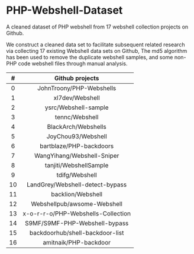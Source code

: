 # PHP-Webshell-Dataset
A cleaned dataset of PHP webshell from 17 webshell collection projects on Github.

We construct a cleaned data set to facilitate subsequent related research via collecting 17 existing Webshell data sets on Github, The md5 algorithm has been used to remove the duplicate webshell samples, and some non-PHP code webshell files through manual analysis.

|  #   |          Github projects           |
| :--: | :--------------------------------: |
|  0   |      JohnTroony/PHP-Webshells      |
|  1   |          xl7dev/Webshell           |
|  2   |        ysrc/Webshell-sample        |
|  3   |           tennc/Webshell           |
|  4   |        BlackArch/Webshells         |
|  5   |         JoyChou93/Webshell         |
|  6   |      bartblaze/PHP-backdoors       |
|  7   |     WangYihang/Webshell-Sniper     |
|  8   |       tanjiti/WebshellSample       |
|  9   |           tdifg/Webshell           |
|  10  |  LandGrey/Webshell-detect-bypass   |
|  11  |         backlion/Webshell          |
|  12  |    Webshellpub/awsome-Webshell     |
|  13  | x-o-r-r-o/PHP-Webshells-Collection |
|  14  |   S9MF/S9MF-PHP-Webshell-bypass    |
|  15  |  backdoorhub/shell-backdoor-list   |
|  16  |       amitnaik/PHP-backdoor        |


